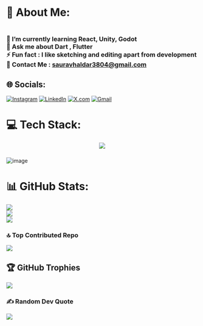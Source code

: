 # 💫 About Me:
### <br>🌱 I’m currently learning React, Unity, Godot<br>💬 Ask me about Dart , Flutter<br>⚡ Fun fact : I like sketching and editing apart from development<br>📮 Contact Me : sauravhaldar3804@gmail.com


## 🌐 Socials:
[![Instagram](https://skillicons.dev/icons?i=instagram)](https://instagram.com/sauravhaldar04)  [![LinkedIn](https://skillicons.dev/icons?i=linkedin)](https://linkedin.com/in/saurav-haldar-6376b9274/)  [![X.com](https://skillicons.dev/icons?i=twitter)](https://x.com/SauravHaldar04)  [![Gmail](https://skillicons.dev/icons?i=gmail)](mailto:sauravhaldar3804@gmail.com) 





# 💻 Tech Stack:
<p align="center">
  <a href="https://skillicons.dev">
    <img src="https://skillicons.dev/icons?i=c,cs,java,python,html,css,js,ts,dart,flutter,firebase,nodejs,express,fastapi,mysql,postgresql,mongodb,supabase,googlecloud,docker,unity,godot,postman,git,github,vscode,visualstudio,npm,selenium,aftereffects,premiere,figma&perline=16" />
  </a>
</p>


###
###
![image](https://github.com/SauravHaldar04/SauravHaldar04/assets/143389228/39da5851-0440-40ce-a8c0-a989a169980e)  




# 📊 GitHub Stats:

![](https://github-readme-stats.vercel.app/api?username=SauravHaldar04&theme=dark&hide_border=false&include_all_commits=false&count_private=false)<br/>
![](https://github-readme-streak-stats.herokuapp.com/?user=SauravHaldar04&theme=dark&hide_border=false)<br/>
![](https://github-readme-stats.vercel.app/api/top-langs/?username=SauravHaldar04&theme=dark&hide_border=false&include_all_commits=false&count_private=false&layout=compact)

### 🔝 Top Contributed Repo
![](https://github-contributor-stats.vercel.app/api?username=SauravHaldar04&limit=5&theme=dark&combine_all_yearly_contributions=true)

## 🏆 GitHub Trophies
![](https://github-profile-trophy.vercel.app/?username=SauravHaldar04&theme=monokai&no-frame=false&no-bg=true&margin-w=4)

### ✍️ Random Dev Quote
![](https://quotes-github-readme.vercel.app/api?type=horizontal&theme=radical)




<!-- Proudly created with GPRM ( https://gprm.itsvg.in ) -->
